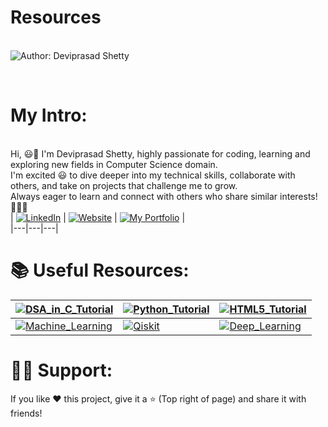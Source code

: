 # Resources

<br> ![Author: Deviprasad Shetty](https://img.shields.io/badge/Author-💫_Deviprasad%20Shetty-000000?style=for-the-badge&labelColor=white)

<br> 

# My Intro:
<br> Hi, 😃👋 I'm Deviprasad Shetty, highly passionate for coding, learning and exploring new fields in Computer Science domain. 
<br> I'm excited 😃 to dive deeper into my technical skills, collaborate with others, and take on projects that challenge me to grow. 
<br> Always eager to learn and connect with others who share similar interests! 🤗🧑‍💻
<br> 
| [![LinkedIn](https://img.shields.io/badge/LinkedIn-%230077B5?style=for-the-badge&logo=LinkedIn&logoColor=white)](https://linkedin.com/in/deviprasad-shetty-4bba49313) | [![Website](https://img.shields.io/badge/Website-indigo?style=for-the-badge&logo=About.me&logoColor=white)](https://yourwebsite.com/) | [![My Portfolio](https://img.shields.io/badge/My_Portfolio-000?style=for-the-badge&logo=GitHub&logoColor=white)](https://github.com/DeviprasadShetty9833/My_Portfolio)  |                      
|---|---|---|


# 📚 Useful Resources:

| [![DSA_in_C_Tutorial](https://img.shields.io/badge/DSA_in_C_Tutorial-000080?style=for-the-badge&logo=C&logoColor=white)](https://github.com/DeviprasadShetty9833/DSA_in_C_Tutorial) | [![Python_Tutorial](https://img.shields.io/badge/Python_Tutorial-34A853?style=for-the-badge&logo=python&logoColor=white)](https://github.com/DeviprasadShetty9833/Python_Tutorial) | [![HTML5_Tutorial](https://img.shields.io/badge/HTML5_Tutorial-E34F26?style=for-the-badge&logo=HTML5&logoColor=white)](https://github.com/DeviprasadShetty9833/HTML5_Tutorial) |
|---|---|---|
| [![Machine_Learning](https://img.shields.io/badge/AI-Machine_Learning-006400?style=for-the-badge&logo=python&logoColor=white)](https://github.com/DeviprasadShetty9833/Machine_Learning) | [![Qiskit](https://img.shields.io/badge/AI-Qiskit-6F00FF?style=for-the-badge&logo=python&logoColor=white)](https://github.com/DeviprasadShetty9833/Qiskit) | [![Deep_Learning](https://img.shields.io/badge/AI-Deep_Learning-0F52BA?style=for-the-badge&logo=python&logoColor=white)]() |  |


# 🙋‍♂️ Support:
If you like ❤️ this project, give it a ⭐ (Top right of page) and share it with friends!
